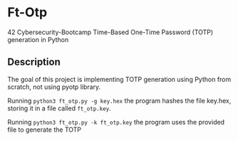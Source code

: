 # Ft-Otp
42 Cybersecurity-Bootcamp
Time-Based One-Time Password (TOTP) generation in Python

## Description
The goal of this project is implementing TOTP generation using Python from scratch, not using pyotp library.

Running `python3 ft_otp.py -g key.hex` the program hashes the file key.hex, storing it in a file called `ft_otp.key`.

Running `python3 ft_otp.py -k ft_otp.key` the program uses the provided file to generate the TOTP
